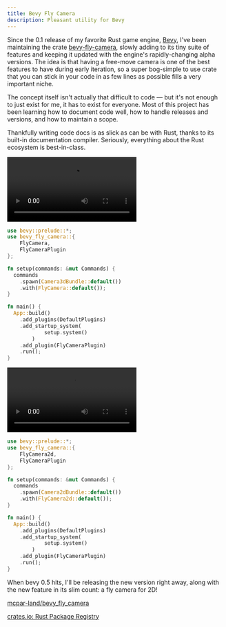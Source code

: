 ```yaml
---
title: Bevy Fly Camera
description: Pleasant utility for Bevy
---
```


Since the 0.1 release of my favorite Rust game engine, [Bevy](https://bevyengine.org/), I've been maintaining the crate [bevy-fly-camera](https://crates.io/crates/bevy_fly_camera), slowly adding to its tiny suite of features and keeping it updated with the engine's rapidly-changing alpha versions. The idea is that having a free-move camera is one of the best features to have during early iteration, so a super bog-simple to use crate that you can stick in your code in as few lines as possible fills a very important niche.

The concept itself isn't actually that difficult to code — but it's not enough to just exist for me, it has to exist for everyone. Most of this project has been learning how to document code well, how to handle releases and versions, and how to maintain a scope.

Thankfully writing code docs is as slick as can be with Rust, thanks to its built-in documentation compiler. Seriously, everything about the Rust ecosystem is best-in-class.

<video controls>
	<source src="/static/embeds/2021-01-20_bevy-fly-camera/RQL3KyXCAB.mp4" type="video/mp4">
</video>

```rust
use bevy::prelude::*;
use bevy_fly_camera::{
	FlyCamera,
	FlyCameraPlugin
};

fn setup(commands: &mut Commands) {
  commands
    .spawn(Camera3dBundle::default())
    .with(FlyCamera::default());
}

fn main() {
  App::build()
    .add_plugins(DefaultPlugins)
    .add_startup_system(
			setup.system()
		)
    .add_plugin(FlyCameraPlugin)
    .run();
}
```

<video controls>
	<source src="/static/embeds/2021-01-20_bevy-fly-camera/3HD4YoOgL5.mp4" type="video/mp4">
</video>

```rust
use bevy::prelude::*;
use bevy_fly_camera::{
	FlyCamera2d,
	FlyCameraPlugin
};

fn setup(commands: &mut Commands) {
  commands
    .spawn(Camera2dBundle::default())
    .with(FlyCamera2d::default());
}

fn main() {
  App::build()
    .add_plugins(DefaultPlugins)
    .add_startup_system(
			setup.system()
		)
    .add_plugin(FlyCameraPlugin)
    .run();
}
```

When bevy 0.5 hits, I'll be releasing the new version right away, along with the new feature in its slim count: a fly camera for 2D!

[mcpar-land/bevy_fly_camera](https://github.com/mcpar-land/bevy_fly_camera)

[crates.io: Rust Package Registry](https://crates.io/crates/bevy_fly_camera)
